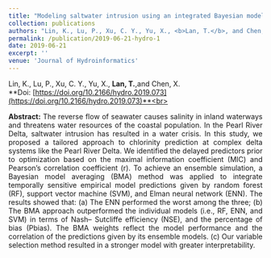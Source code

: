 ```yaml
---
title: "Modeling saltwater intrusion using an integrated Bayesian model averaging method in the Pearl River Delta"
collection: publications
authors: "Lin, K., Lu, P., Xu, C. Y., Yu, X., <b>Lan, T.</b>, and Chen, X."
permalink: /publication/2019-06-21-hydro-1
date: 2019-06-21
excerpt: ''
venue: 'Journal of Hydroinformatics'
---
```

Lin, K., Lu, P., Xu, C. Y., Yu, X., **Lan, T.**,and Chen, X.<br>
**Doi: [https://doi.org/10.2166/hydro.2019.073](https://doi.org/10.2166/hydro.2019.073)**<br>
 <p style="text-align:justify; text-justify:inter-ideograph;">
<b>Abstract:</b> The reverse flow of seawater causes salinity in inland waterways and threatens water resources of the coastal population. In the Pearl River Delta, saltwater intrusion has resulted in a water crisis. In this study, we proposed a tailored approach to chlorinity prediction at complex delta systems like the Pearl River Delta. We identified the delayed predictors prior to optimization based on the maximal information coefficient (MIC) and Pearson’s correlation coefficient (r). To achieve an ensemble simulation, a Bayesian model averaging (BMA) method was applied to integrate temporally sensitive empirical model predictions given by random forest (RF), support vector machine (SVM), and Elman neural network (ENN). The results showed that: (a) The ENN performed the worst among the three; (b) The BMA approach outperformed the individual models (i.e., RF, ENN, and SVM) in terms of Nash– Sutcliffe efficiency (NSE), and the percentage of bias (Pbias). The BMA weights reflect the model performance and the correlation of the predictions given by its ensemble models. (c) Our variable selection method resulted in a stronger model with greater interpretability. <br>